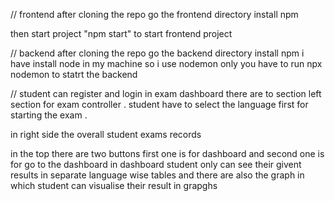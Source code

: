 // frontend 
after cloning the repo go the frontend directory install npm 

then start project "npm start" to start frontend project

// backend 
after cloning the repo go the backend directory install npm 
i have install node in my machine so i use nodemon only you have to run npx nodemon to statrt the backend

// 
student can register and login 
in exam dashboard there are to section left section for exam controller . student have to select the language first for starting the exam . 

in right side the overall student exams records 

in the top there are two buttons first one is for dashboard and second one is for go to the dashboard 
in dashboard student only can see their givent results in separate language wise tables 
and there are also the graph in which student can visualise their result in grapghs 
